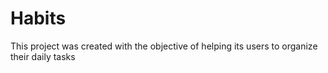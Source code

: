 # Habits

This project was created with the objective of helping its users to organize their daily tasks



